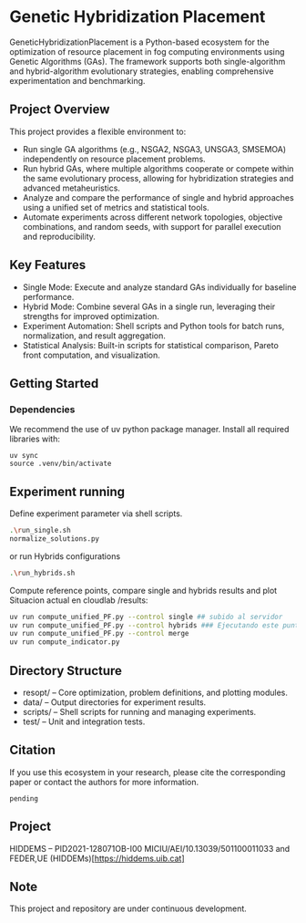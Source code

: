 # Genetic Hybridization Placement
GeneticHybridizationPlacement is a Python-based ecosystem for the optimization of resource placement in fog computing environments using Genetic Algorithms (GAs). The framework supports both single-algorithm and hybrid-algorithm evolutionary strategies, enabling comprehensive experimentation and benchmarking.

## Project Overview
This project provides a flexible environment to:
- Run single GA algorithms (e.g., NSGA2, NSGA3, UNSGA3, SMSEMOA) independently on resource placement problems.
- Run hybrid GAs, where multiple algorithms cooperate or compete within the same evolutionary process, allowing for hybridization strategies and advanced metaheuristics.
- Analyze and compare the performance of single and hybrid approaches using a unified set of metrics and statistical tools.
- Automate experiments across different network topologies, objective combinations, and random seeds, with support for parallel execution and reproducibility.

## Key Features
- Single Mode: Execute and analyze standard GAs individually for baseline performance.
- Hybrid Mode: Combine several GAs in a single run, leveraging their strengths for improved optimization.
- Experiment Automation: Shell scripts and Python tools for batch runs, normalization, and result aggregation.
- Statistical Analysis: Built-in scripts for statistical comparison, Pareto front computation, and visualization.

## Getting Started
### Dependencies
We recommend the use of uv python package manager. Install all required libraries with:
```
uv sync
source .venv/bin/activate
```
## Experiment running
Define experiment parameter via shell scripts.
```bash
.\run_single.sh
normalize_solutions.py
```

or run Hybrids configurations
```bash
.\run_hybrids.sh
```

Compute reference points, compare single and hybrids results and plot
Situacion actual en cloudlab /results: 
```bash
uv run compute_unified_PF.py --control single ## subido al servidor
uv run compute_unified_PF.py --control hybrids ### Ejecutando este punto en el servidor con las 30 replicas
uv run compute_unified_PF.py --control merge 
uv run compute_indicator.py
```
## Directory Structure
- resopt/ – Core optimization, problem definitions, and plotting modules.
- data/ – Output directories for experiment results.
- scripts/ – Shell scripts for running and managing experiments.
- test/ – Unit and integration tests.

## Citation
If you use this ecosystem in your research, please cite the corresponding paper or contact the authors for more information.

```text
pending
```

## Project
HIDDEMS – PID2021-128071OB-I00 MICIU/AEI/10.13039/501100011033 and FEDER,UE
(HIDDEMs)[https://hiddems.uib.cat]

## Note
This project and repository are under continuous development.
